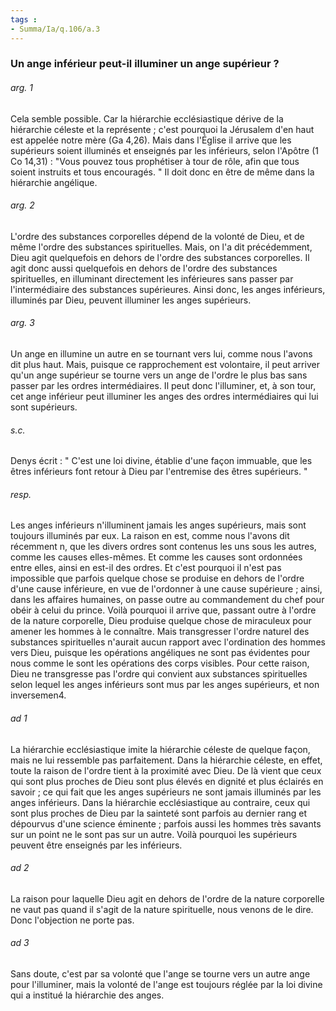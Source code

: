 ```yaml
---
tags : 
- Summa/Ia/q.106/a.3
---
```


### Un ange inférieur peut-il illuminer un ange supérieur ?



###### arg. 1
Cela semble possible. Car la hiérarchie ecclésiastique dérive de la hiérarchie céleste et la représente ; c'est pourquoi la Jérusalem d'en haut est appelée notre mère (Ga 4,26). Mais dans l'Église il arrive que les supérieurs soient illuminés et enseignés par les inférieurs, selon l'Apôtre (1 Co 14,31) : "Vous pouvez tous prophétiser à tour de rôle, afin que tous soient instruits et tous encouragés. " Il doit donc en être de même dans la hiérarchie angélique. 

###### arg. 2
L'ordre des substances corporelles dépend de la volonté de Dieu, et de même l'ordre des substances spirituelles. Mais, on l'a dit précédemment, Dieu agit quelquefois en dehors de l'ordre des substances corporelles. Il agit donc aussi quelquefois en dehors de l'ordre des substances spirituelles, en illuminant directement les inférieures sans passer par l'intermédiaire des substances supérieures. Ainsi donc, les anges inférieurs, illuminés par Dieu, peuvent illuminer les anges supérieurs. 

###### arg. 3
Un ange en illumine un autre en se tournant vers lui, comme nous l'avons dit plus haut. Mais, puisque ce rapprochement est volontaire, il peut arriver qu'un ange supérieur se tourne vers un ange de l'ordre le plus bas sans passer par les ordres intermédiaires. Il peut donc l'illuminer, et, à son tour, cet ange inférieur peut illuminer les anges des ordres intermédiaires qui lui sont supérieurs. 

###### s.c.
Denys écrit : " C'est une loi divine, établie d'une façon immuable, que les êtres inférieurs font retour à Dieu par l'entremise des êtres supérieurs. " 

###### resp.
Les anges inférieurs n'illuminent jamais les anges supérieurs, mais sont toujours illuminés par eux. La raison en est, comme nous l'avons dit récemment n, que les divers ordres sont contenus les uns sous les autres, comme les causes elles-mêmes. Et comme les causes sont ordonnées entre elles, ainsi en est-il des ordres. Et c'est pourquoi il n'est pas impossible que parfois quelque chose se produise en dehors de l'ordre d'une cause inférieure, en vue de l'ordonner à une cause supérieure ; ainsi, dans les affaires humaines, on passe outre au commandement du chef pour obéir à celui du prince. Voilà pourquoi il arrive que, passant outre à l'ordre de la nature corporelle, Dieu produise quelque chose de miraculeux pour amener les hommes à le connaître. Mais transgresser l'ordre naturel des substances spirituelles n'aurait aucun rapport avec l'ordination des hommes vers Dieu, puisque les opérations angéliques ne sont pas évidentes pour nous comme le sont les opérations des corps visibles. Pour cette raison, Dieu ne transgresse pas l'ordre qui convient aux substances spirituelles selon lequel les anges inférieurs sont mus par les anges supérieurs, et non inversemen4. 

###### ad 1
La hiérarchie ecclésiastique imite la hiérarchie céleste de quelque façon, mais ne lui ressemble pas parfaitement. Dans la hiérarchie céleste, en effet, toute la raison de l'ordre tient à la proximité avec Dieu. De là vient que ceux qui sont plus proches de Dieu sont plus élevés en dignité et plus éclairés en savoir ; ce qui fait que les anges supérieurs ne sont jamais illuminés par les anges inférieurs. Dans la hiérarchie ecclésiastique au contraire, ceux qui sont plus proches de Dieu par la sainteté sont parfois au dernier rang et dépourvus d'une science éminente ; parfois aussi les hommes très savants sur un point ne le sont pas sur un autre. Voilà pourquoi les supérieurs peuvent être enseignés par les inférieurs. 

###### ad 2
La raison pour laquelle Dieu agit en dehors de l'ordre de la nature corporelle ne vaut pas quand il s'agit de la nature spirituelle, nous venons de le dire. Donc l'objection ne porte pas. 

###### ad 3
Sans doute, c'est par sa volonté que l'ange se tourne vers un autre ange pour l'illuminer, mais la volonté de l'ange est toujours réglée par la loi divine qui a institué la hiérarchie des anges. 

